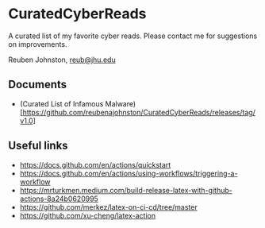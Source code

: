 # CuratedCyberReads
A curated list of my favorite cyber reads.  Please contact me for suggestions on improvements.  

Reuben Johnston, reub@jhu.edu

## Documents
* (Curated List of Infamous Malware)[https://github.com/reubenajohnston/CuratedCyberReads/releases/tag/v1.0]

## Useful links
* https://docs.github.com/en/actions/quickstart
* https://docs.github.com/en/actions/using-workflows/triggering-a-workflow
* https://mrturkmen.medium.com/build-release-latex-with-github-actions-8a24b0620995
* https://github.com/merkez/latex-on-ci-cd/tree/master
* https://github.com/xu-cheng/latex-action
